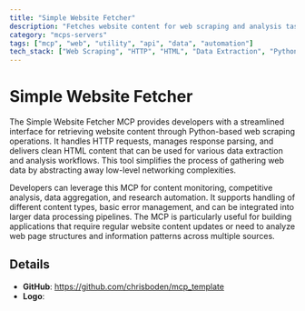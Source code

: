 ```yaml
---
title: "Simple Website Fetcher"
description: "Fetches website content for web scraping and analysis tasks using Python and MCP"
category: "mcps-servers"
tags: ["mcp", "web", "utility", "api", "data", "automation"]
tech_stack: ["Web Scraping", "HTTP", "HTML", "Data Extraction", "Python"]
---
```


# Simple Website Fetcher

The Simple Website Fetcher MCP provides developers with a streamlined interface for retrieving website content through Python-based web scraping operations. It handles HTTP requests, manages response parsing, and delivers clean HTML content that can be used for various data extraction and analysis workflows. This tool simplifies the process of gathering web data by abstracting away low-level networking complexities.

Developers can leverage this MCP for content monitoring, competitive analysis, data aggregation, and research automation. It supports handling of different content types, basic error management, and can be integrated into larger data processing pipelines. The MCP is particularly useful for building applications that require regular website content updates or need to analyze web page structures and information patterns across multiple sources.

## Details

- **GitHub**: https://github.com/chrisboden/mcp_template
- **Logo**: 

